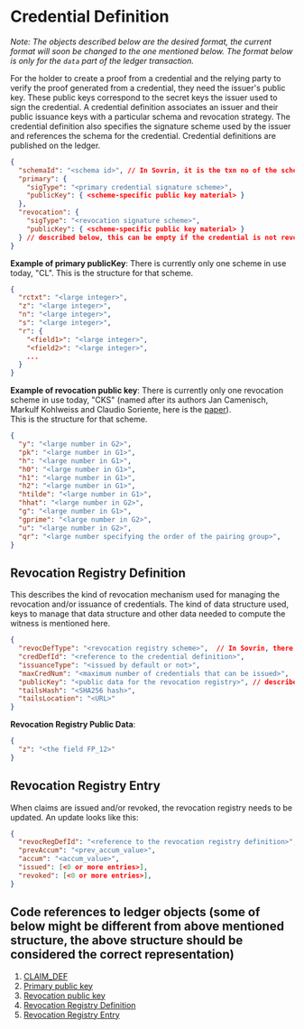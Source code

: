 # Credential Definition
*Note: The objects described below are the desired format, the current format will soon be changed to the one mentioned below. The format below is only for the `data` part of the ledger transaction.*

For the holder to create a proof from a credential and the relying party to 
verify the proof generated from a credential, they need the issuer's public key. These public keys correspond to the secret keys the issuer used to sign the credential. 
A credential definition associates an issuer and their public issuance
keys with a particular schema and revocation strategy. The credential definition 
also specifies the signature scheme used by the issuer and references the schema for the credential.
Credential definitions are published on the ledger. 

```json
{
  "schemaId": "<schema id>", // In Sovrin, it is the txn no of the schema
  "primary": {
    "sigType": "<primary credential signature scheme>",
    "publicKey": { <scheme-specific public key material> }
  },
  "revocation": {
    "sigType": "<revocation signature scheme>",
    "publicKey": { <scheme-specific public key material> }
  } // described below, this can be empty if the credential is not revocable.
}
```

**Example of primary publicKey**:
There is currently only one scheme in use today, "CL". This is the structure for that scheme.
```json
{
  "rctxt": "<large integer>",
  "z": "<large integer>",
  "n": "<large integer>",
  "s": "<large integer>",
  "r": {
    "<field1>": "<large integer>",
    "<field2>": "<large integer>",
    ...
  }
}
```

**Example of revocation public key**:
There is currently only one revocation scheme in use today, "CKS" (named after its authors Jan Camenisch, Markulf Kohlweiss and Claudio Soriente, here is the [paper](https://www.microsoft.com/en-us/research/wp-content/uploads/2016/02/main-51.pdf)).   
This is the structure for that scheme.
```json
{
  "y": "<large number in G2>",
  "pk": "<large number in G1>",
  "h": "<large number in G1>",
  "h0": "<large number in G1>",
  "h1": "<large number in G1>",
  "h2": "<large number in G1>",
  "htilde": "<large number in G1>",
  "hhat": "<large number in G2>",
  "g": "<large number in G1>",
  "gprime": "<large number in G2>",
  "u": "<large number in G2>",
  "qr": "<large number specifying the order of the pairing group>",
}
```

## Revocation Registry Definition
This describes the kind of revocation mechanism used for managing the revocation and/or issuance of credentials. 
The kind of data structure used, keys to manage that data structure and other data needed to compute the witness is mentioned here.
```json
{
  "revocDefType": "<revocation registry scheme>",  // In Sovrin, there is only 1 as of now called CL_ACCUM
  "credDefId": "<reference to the credential definition>",
  "issuanceType": "<issued by default or not>",
  "maxCredNum": "<maximum number of credentials that can be issued>",
  "publicKey": "<public data for the revocation registry>", // described below
  "tailsHash": "<SHA256 hash>",
  "tailsLocation": "<URL>"
}
```

**Revocation Registry Public Data**:
```json
{
  "z": "<the field FP_12>"
}
```

## Revocation Registry Entry
When claims are issued and/or revoked, the revocation registry needs to be updated. An update looks like this:
```json
{
  "revocRegDefId": "<reference to the revocation registry definition>",
  "prevAccum": "<prev_accum_value>",
  "accum": "<accum_value>",
  "issued": [<0 or more entries>],
  "revoked": [<0 or more entries>],
}
```

## Code references to ledger objects (some of below might be different from above mentioned structure, the above structure should be considered the correct representation)
1. [CLAIM_DEF](https://github.com/hyperledger/indy-sdk/blob/778a38d92234080bb77c6dd469a8ff298d9b7154/libindy/src/services/ledger/types.rs#L234)
2. [Primary public key](https://github.com/hyperledger/indy-crypto/blob/fc078a014a6b72ede838b79696258d3ee56f87d4/libindy-crypto/src/cl/mod.rs#L161)
3. [Revocation public key](https://github.com/hyperledger/indy-crypto/blob/fc078a014a6b72ede838b79696258d3ee56f87d4/libindy-crypto/src/cl/mod.rs#L202)
4. [Revocation Registry Definition](https://github.com/hyperledger/indy-crypto/blob/fc078a014a6b72ede838b79696258d3ee56f87d4/libindy-crypto/src/cl/mod.rs#L229)
5. [Revocation Registry Entry](https://github.com/hyperledger/indy-crypto/blob/fc078a014a6b72ede838b79696258d3ee56f87d4/libindy-crypto/src/cl/mod.rs#L249)